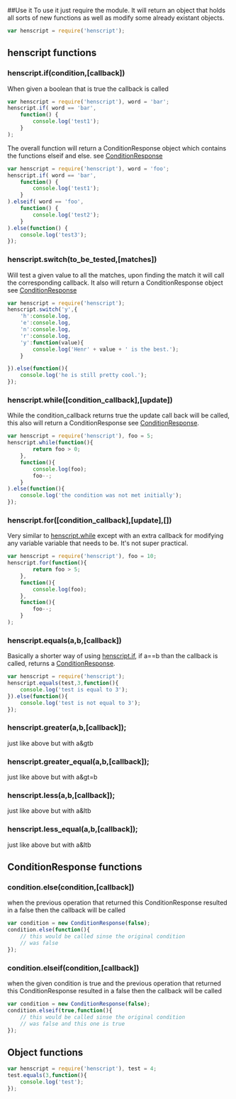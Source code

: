 ##Use it
To use it just require the module. It will return an object that holds all sorts of new functions
as well as modify some already existant objects.
```js
var henscript = require('henscript');
```
## henscript functions
### henscript.if(condition,[callback]) <a name="henscript_if"></a>
When given a boolean that is true the callback is called
```js
var henscript = require('henscript'), word = 'bar';
henscript.if( word == 'bar', 
	function() {
		console.log('test1');
	}
);
```
The overall function will return a ConditionResponse object which 
contains the functions elseif and else. see [ConditionResponse](#ConditionResponse)
```js
var henscript = require('henscript'), word = 'foo';
henscript.if( word == 'bar', 
	function() {
		console.log('test1');
	}
).elseif( word == 'foo',
	function() {
		console.log('test2');
	}
).else(function() {
	console.log('test3');
});
```
### henscript.switch(to_be_tested,[matches]) <a name="henscript_switch"></a>
Will test a given value to all the matches, upon finding the match it
will call the corresponding callback. It also will return a ConditionResponse object 
see [ConditionResponse](#ConditionResponse) 
```js
var henscript = require('henscript');
henscript.switch('y',{
	'h':console.log,
	'e':console.log,
	'n':console.log,
	'r':console.log,
	'y':function(value){
		console.log('Henr' + value + ' is the best.');
	}

}).else(function(){
	console.log('he is still pretty cool.');
});
```

### henscript.while([condition_callback],[update]) <a name="henscript_while"></a>
While the condition_callback returns true the update call back will be called,
this also will return a ConditionResponse see [ConditionResponse](#conditionResponse).
```js
var henscript = require('henscript'), foo = 5;
henscript.while(function(){
		return foo > 0;
	},
	function(){
		console.log(foo);
		foo--;
	}
).else(function(){
	console.log('the condition was not met initially');
});
```

### henscript.for([condition_callback],[update],[])
Very similar to  [henscript.while](#henscript_while) except with an extra callback for modifying
any variable variable that needs to be. It's not super practical.
```js
var henscript = require('henscript'), foo = 10;
henscript.for(function(){
		return foo > 5;
	},
	function(){
		console.log(foo);
	},
	function(){
		foo--;
	}
);
```
### henscript.equals(a,b,[callback])
Basically a shorter way of using [henscript.if](#henscript_if), if a==b than the
callback is called, returns a [ConditionResponse](#ConditionResponse). 

```js
var henscript = require('henscript');
henscript.equals(test,3,function(){
	console.log('test is equal to 3');
}).else(function(){
	console.log('test is not equal to 3');
});
```
### henscript.greater(a,b,[callback]);
just like above but with a&gtb
### henscript.greater_equal(a,b,[callback]);
just like above but with a&gt=b
### henscript.less(a,b,[callback]);
just like above but with a&ltb
### henscript.less_equal(a,b,[callback]);
just like above but with a&ltb

## ConditionResponse functions <a name="ConditionResponse"></a>
### condition.else(condition,[callback])
when the previous operation that returned this ConditionResponse
resulted in a false then the callback will be called
```js
var condition = new ConditionResponse(false);
condition.else(function(){
	// this would be called sinse the original condition
	// was false
});
```
### condition.elseif(condition,[callback])
when the given condition is true and the previous operation that returned this ConditionResponse
resulted in a false then the callback will be called
```js
var condition = new ConditionResponse(false);
condition.elseif(true,function(){
	// this would be called sinse the original condition
	// was false and this one is true
});
```


## Object functions
```js
var henscript = require('henscript'), test = 4;
test.equals(3,function(){
	console.log('test');
});
```
